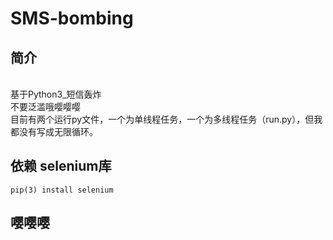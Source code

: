# SMS-bombing
## 简介

<br /> 基于Python3_短信轰炸
<br /> 不要泛滥哦嘤嘤嘤
<br /> 目前有两个运行py文件，一个为单线程任务，一个为多线程任务（run.py），但我都没有写成无限循环。

## 依赖 selenium库 

```
pip(3) install selenium
```

## 嘤嘤嘤
